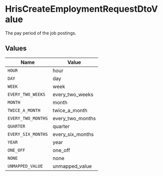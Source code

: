 # HrisCreateEmploymentRequestDtoValue

The pay period of the job postings.


## Values

| Name               | Value              |
| ------------------ | ------------------ |
| `HOUR`             | hour               |
| `DAY`              | day                |
| `WEEK`             | week               |
| `EVERY_TWO_WEEKS`  | every_two_weeks    |
| `MONTH`            | month              |
| `TWICE_A_MONTH`    | twice_a_month      |
| `EVERY_TWO_MONTHS` | every_two_months   |
| `QUARTER`          | quarter            |
| `EVERY_SIX_MONTHS` | every_six_months   |
| `YEAR`             | year               |
| `ONE_OFF`          | one_off            |
| `NONE`             | none               |
| `UNMAPPED_VALUE`   | unmapped_value     |